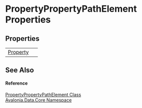 # PropertyPropertyPathElement Properties




## Properties
<table>
<tr>
<td><a href="P_Avalonia_Data_Core_PropertyPropertyPathElement_Property">Property</a></td>
<td> </td>
</tr>
</table>

## See Also


#### Reference
<a href="T_Avalonia_Data_Core_PropertyPropertyPathElement">PropertyPropertyPathElement Class</a>  
<a href="N_Avalonia_Data_Core">Avalonia.Data.Core Namespace</a>  
